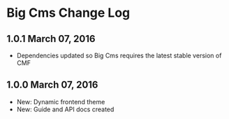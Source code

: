 Big Cms Change Log
==========================

1.0.1 March 07, 2016
------------------
- Dependencies updated so Big Cms requires the latest stable version of CMF


1.0.0 March 07, 2016
------------------
- New: Dynamic frontend theme
- New: Guide and API docs created
